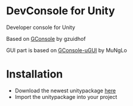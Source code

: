 # DevConsole for Unity
Developer console for Unity

Based on [GConsole](https://github.com/gzuidhof/GConsole "GConsole")  by gzuidhof

GUI part is based on [GConsole-uGUI](https://github.com/MuNgLo/GConsole-uGUI/ "GConsole-uGUI")  by MuNgLo

# Installation
* Download the newest unitypackage [here](https://github.com/jollycola/DevConsole/releases "Releases")
* Import the unitypackage into your project



